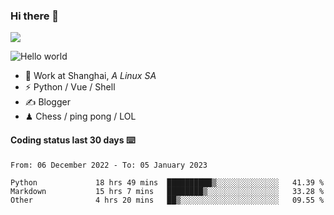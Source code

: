 ### Hi there 👋
![](https://komarev.com/ghpvc/?username=Xuhandsome)


<img src="https://github-readme-stats.vercel.app/api?username=XuHandsome&show_icons=true&theme=merko" alt="Hello world">

<br/>

- 🍻  Work at Shanghai, _A Linux SA_
- ⚡  Python / Vue / Shell
- ✍️  Blogger
- ♟  Chess / ping pong / LOL

#### Coding status last 30 days ⌨️

<!--START_SECTION:waka-->

```text
From: 06 December 2022 - To: 05 January 2023

Python             18 hrs 49 mins  ██████████▒░░░░░░░░░░░░░░   41.39 %
Markdown           15 hrs 7 mins   ████████▒░░░░░░░░░░░░░░░░   33.28 %
Other              4 hrs 20 mins   ██▒░░░░░░░░░░░░░░░░░░░░░░   09.55 %
```

<!--END_SECTION:waka-->
